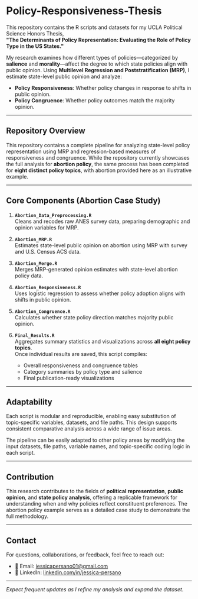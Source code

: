 # Policy-Responsiveness-Thesis

This repository contains the R scripts and datasets for my UCLA Political Science Honors Thesis,  
**"The Determinants of Policy Representation: Evaluating the Role of Policy Type in the US States."**  

My research examines how different types of policies—categorized by **salience** and **morality**—affect the degree to which state policies align with public opinion. Using **Multilevel Regression and Poststratification (MRP)**, I estimate state-level public opinion and analyze:

- **Policy Responsiveness**: Whether policy changes in response to shifts in public opinion.  
- **Policy Congruence**: Whether policy outcomes match the majority opinion.

---

## Repository Overview

This repository contains a complete pipeline for analyzing state-level policy representation using MRP and regression-based measures of responsiveness and congruence. While the repository currently showcases the full analysis for **abortion policy**, the same process has been completed for **eight distinct policy topics**, with abortion provided here as an illustrative example.

---

## Core Components (Abortion Case Study)

1. **`Abortion_Data_Preprocessing.R`**  
   Cleans and recodes raw ANES survey data, preparing demographic and opinion variables for MRP.

2. **`Abortion_MRP.R`**  
   Estimates state-level public opinion on abortion using MRP with survey and U.S. Census ACS data.

3. **`Abortion_Merge.R`**  
   Merges MRP-generated opinion estimates with state-level abortion policy data.

4. **`Abortion_Responsiveness.R`**  
   Uses logistic regression to assess whether policy adoption aligns with shifts in public opinion.

5. **`Abortion_Congruence.R`**  
   Calculates whether state policy direction matches majority public opinion.

6. **`Final_Results.R`**  
   Aggregates summary statistics and visualizations across **all eight policy topics**.  
   Once individual results are saved, this script compiles:
   - Overall responsiveness and congruence tables  
   - Category summaries by policy type and salience  
   - Final publication-ready visualizations

---

## Adaptability

Each script is modular and reproducible, enabling easy substitution of topic-specific variables, datasets, and file paths. This design supports consistent comparative analysis across a wide range of issue areas.

The pipeline can be easily adapted to other policy areas by modifying the input datasets, file paths, variable names, and topic-specific coding logic in each script.

---

## Contribution

This research contributes to the fields of **political representation**, **public opinion**, and **state policy analysis**, offering a replicable framework for understanding when and why policies reflect constituent preferences. The abortion policy example serves as a detailed case study to demonstrate the full methodology.

---

## Contact

For questions, collaborations, or feedback, feel free to reach out:

- 📧 Email: [jessicapersano01@gmail.com](mailto:jessicapersano01@gmail.com)  
- 🔗 LinkedIn: [linkedin.com/in/jessica-persano](https://www.linkedin.com/in/jessica-persano/)

---

*Expect frequent updates as I refine my analysis and expand the dataset.*
